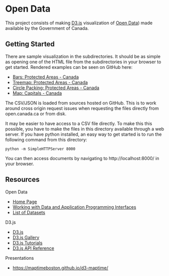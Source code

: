 # Open Data

This project consists of making [D3.js](https://d3js.org/) visualization of [Open Data](http://open.canada.ca/en/open-data)) made available by the Government of Canada.

## Getting Started

There are sample visualization in the subdirectories. It should be as simple as opening one of the HTML file from the subdirectories in your browser to get started. Rendered examples can be seen on GitHub here:

* [Bars: Protected Areas - Canada](https://monctonug.github.io/mug-hacknight-1/open-data/canadian-protected-areas/bars.html)
* [Treemap: Protected Areas - Canada](https://monctonug.github.io/mug-hacknight-1/open-data/canadian-protected-areas/treemap.html)
* [Circle Packing: Protected Areas - Canada](https://monctonug.github.io/mug-hacknight-1/open-data/canadian-protected-areas/treemap.html)
* [Map: Capitals - Canada](https://monctonug.github.io/mug-hacknight-1/open-data/capital-map/map.html)

The CSV/JSON is loaded from sources hosted on GitHub. This is to work around cross origin request issues when requesting the files directly from open.canada.ca or from disk.

It may be easier to have access to a CSV file directly. To make this this possible, you have to make the files in this directory available through a web server. If you have python installed, an easy way to get started is to run the following command from this directory:

```
python -m SimpleHTTPServer 8000
```

You can then access documents by navigating to http://localhost:8000/ in your browser.


## Resources

Open Data

* [Home Page](http://open.canada.ca/en/open-data)
* [Working with Data and Application Programming Interfaces](http://open.canada.ca/en/working-data)
* [List of Datasets](http://open.canada.ca/data/en/dataset)

D3.js

* [D3.js](https://d3js.org/)
* [D3.js Gallery](https://github.com/d3/d3/wiki/Gallery)
* [D3.js Tutorials](https://github.com/d3/d3/wiki/Tutorials)
* [D3.js API Reference](https://github.com/d3/d3/blob/master/API.md)

Presentations

* https://maptimeboston.github.io/d3-maptime/
